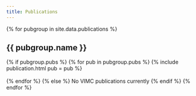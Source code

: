 ```yaml
---
title: Publications
---
```


{% for pubgroup in site.data.publications %}
  <h2 id="{{ pubgroup.id }}">{{ pubgroup.name }}</h2>

  {% if pubgroup.pubs %}
  {% for pub in pubgroup.pubs %} {% include publication.html pub = pub %}<br/><br/>{% endfor %}
  {% else %}
  No VIMC publications currently
  {% endif %}
{% endfor %}



